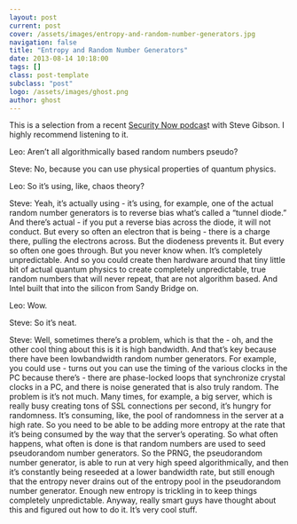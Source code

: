 ```yaml
---
layout: post
current: post
cover: /assets/images/entropy-and-random-number-generators.jpg
navigation: false
title: "Entropy and Random Number Generators"
date: 2013-08-14 10:18:00
tags: []
class: post-template
subclass: "post"
logo: /assets/images/ghost.png
author: ghost
---
```


This is a selection from a recent [Security Now podcas](https://href.li/?http://twit.tv/sn)t with Steve Gibson. I highly recommend listening to it.

Leo: Aren’t all algorithmically based random numbers pseudo?

Steve: No, because you can use physical properties of quantum physics.

Leo: So it’s using, like, chaos theory?

Steve: Yeah, it’s actually using - it’s using, for example, one of the actual random number generators is to reverse bias what’s called a “tunnel diode.” And there’s actual - if you put a reverse bias across the diode, it will not conduct. But every so often an electron that is being - there is a charge there, pulling the electrons across. But the diodeness prevents it. But every so often one goes through. But you never know when. It’s completely unpredictable. And so you could create then hardware around that tiny little bit of actual quantum physics to create completely unpredictable, true random numbers that will never repeat, that are not algorithm based. And Intel built that into the silicon from Sandy Bridge on.

Leo: Wow.

Steve: So it’s neat.

Steve: Well, sometimes there’s a problem, which is that the - oh, and the other cool thing about this is it is high bandwidth. And that’s key because there have been lowbandwidth random number generators. For example, you could use - turns out you can use the timing of the various clocks in the PC because there’s - there are phase-locked loops that synchronize crystal clocks in a PC, and there is noise generated that is also truly random. The problem is it’s not much. Many times, for example, a big server, which is really busy creating tons of SSL connections per second, it’s hungry for randomness. It’s consuming, like, the pool of randomness in the server at a high rate. So you need to be able to be adding more entropy at the rate that it’s being consumed by the way that the server’s operating. So what often happens, what often is done is that random numbers are used to seed pseudorandom number generators. So the PRNG, the pseudorandom number generator, is able to run at very high speed algorithmically, and then it’s constantly being reseeded at a lower bandwidth rate, but still enough that the entropy never drains out of the entropy pool in the pseudorandom number generator. Enough new entropy is trickling in to keep things completely unpredictable. Anyway, really smart guys have thought about this and figured out how to do it. It’s very cool stuff.
